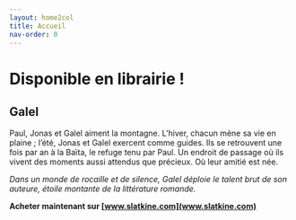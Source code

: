 ```yaml
---
layout: home2col
title: Accueil
nav-order: 0
---
```


# Disponible en librairie !

## Galel

Paul, Jonas et Galel aiment la montagne. L’hiver, chacun mène sa vie  en plaine ; l’été, Jonas et Galel exercent comme guides. Ils se retrouvent une fois par an à la Baïta, le refuge tenu par Paul. Un endroit de passage où ils vivent des moments aussi attendus que précieux. Où leur amitié est née.  

*Dans un monde de rocaille et de silence, Galel déploie le talent brut de son auteure, étoile montante de la littérature romande.*

**Acheter maintenant sur [www.slatkine.com](www.slatkine.com)**

